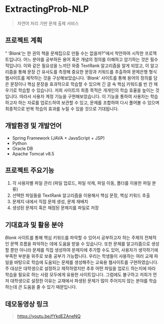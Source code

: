 # ExtractingProb-NLP
> 자연어 처리 기반 문제 출제 서비스


## 프로젝트 계획
 “ ‘_Blank_’는 한 권의 책을 문제집으로 만들 수는 없을까?”에서 착안하여 시작한 프로젝트입니다. 어느 분야를 공부하든 용어 혹은 개념의 정의를 이해하고 암기하는 것은 필수적입니다. 이와 같은 필요성을 느끼던 와중 TextRank 알고리즘을 알게 되었고, 이 알고리즘을 통해 문장 간 유사도를 측정해 중요한 문장과 키워드를 추출하여 문제은행 형식 웹사이트를 제작하는 것을 구상해보았습니다. ‘_Blank_’ 사이트를 통해 용어의 정의를 담은 문장이나 핵심 문장을 효과적으로 학습할 수 있으며 긴 글 속 핵심 키워드를 빈 칸 채우기로 학습할 수 있습니다. 저희 사이트의 최종 목적은 개개인의 학습 효율을 높이는 것입니다. 따라서 사용자 계정 기능을 구현해보았습니다. 이 기능을 통하여 사용자는 학습하고자 하는 자료를 업로드하여 보관할 수 있고, 문제를 조합하여 다시 풀어볼 수 있으며 최종적으로 반복 학습의 효과를 누릴 수 있을 것으로 기대됩니다.

## 개발환경 및 개발언어
-	Spring Framework (JAVA + JavaScript + JSP)
-	Python
-	Oracle DB
-	Apache Tomcat v8.5

## 프로젝트 주요기능
1.	각 사용자별 파일 관리 (파일 업로드, 파일 삭제, 파일 이동, 폴더를 이용한 파일 분류)
2.	선택한 파일들을 TextRank 알고리즘을 이용해서 핵심 문장, 핵심 키워드 추출
3.	문제지 내에서 직접 문제 생성, 문제 재배치
4.	생성된 문제지 혹은 채점된 문제지를 파일로 저장


## 기대효과 및 활용 분야
 _Blank_ 사이트를 통해 핵심 키워드를 파악할 수 있어서 공부하고자 하는 주제의 전체적인 문맥 흐름을 파악하는 데에 도움을 받을 수 있습니다. 또한 문제를 알고리즘으로 생성할 뿐만 아니라 문제를 직접 생성하여 문제지에 추가할 수도 있어, 사용자가 생각하기에 부족한 부분을 위주로 보충 공부가 가능합니다. 
우리는 학생들이 사용하는 여러 교재 파일을 바탕으로 학습에 도움되는 문제를 생성해주는 교육용 웹사이트를 구현하였습니다. 주 대상은 대학생으로 설정하고 제작하였지만 추후 어떤 파일을 업로드 하는지에 따라 학습을 필요로 하는 사람 모두에게 유용한 사이트입니다. 그럼에도 불구하고 저희가 먼저 대학생으로 설정한 이유는 교재에서 파생된 문제가 많이 주어지지 않는 분야를 학습하는데 큰 도움을 줄 수 있기 때문입니다. 


## 데모동영상 링크
> https://youtu.be/fYkdEZAneNQ
